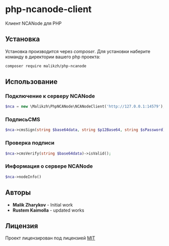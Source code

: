 # php-ncanode-client

Клиент NCANode для PHP

## Установка

Установка производится через *composer*. Для установки наберите команду в директории вашего php проекта:

```bash
composer require malikzh/php-ncanode
```

## Использование

### Подключение к серверу NCANode

```php
$nca = new \Malikzh\PhpNCANode\NCANodeClient('http://127.0.0.1:14579');
```

### ПодписьCMS

```php
$nca->cmsSign(string $base64data, string $p12Base64, string $sPassword);
```

### Проверка подписи

```php
$nca->cmsVerify(string $base64data)->isValid();
```

### Информация о сервере NCANode

```php
$nca->nodeInfo()
```

## Авторы

- **Malik Zharykov** - Initial work
- **Rustem Kaimolla** - updated works

## Лицензия

Проект лицензирован под лицензией [MIT](LICENSE)